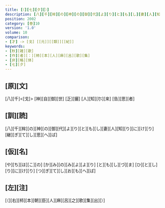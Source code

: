 ```yaml
---
title: [（][七][夕][）]
description: [八][千][桙][の][神][の][御][代][よ][り][と][も][し][妻][人][知][り][に][け][り][継][ぎ][て][し][思][へ][ば]
position: 2002
category: [巻]10
version: '1.0'
volume: 10
comparison:
- [才] -> [戈] [[元]][[類]][[紀]]
keywords:
- [秋][雑][歌]
- [作][者][：][柿][本][人][麻][呂][歌][集]
- [非][略][体]
- [七][夕]
---
```


## [原][文]

[八][千]<[戈]> [神][自][御][世] [乏][攦] [人][知][尓][来] [告][思][者]

## [訓][読]

[八][千][桙][の][神][の][御][代][よ][り][と][も][し][妻][人][知][り][に][け][り][継][ぎ][て][し][思][へ][ば]

## [仮][名]

[や][ち][ほ][こ][の] [か][み][の][み][よ][よ][り] [と][も][し][づ][ま] [ひ][と][し][り][に][け][り] [つ][ぎ][て][し][お][も][へ][ば]

## [左][注]

[（][右][柿][本][朝][臣][人][麻][呂][之][歌][集][出][）]
